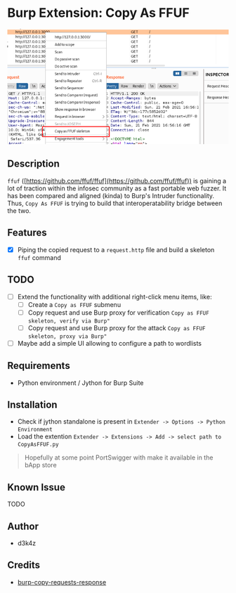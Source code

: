 # Burp Extension: Copy As FFUF

![](images/demo.png)

## Description

`ffuf` ([https://github.com/ffuf/ffuf](https://github.com/ffuf/ffuf)) is gaining a lot of traction within the infosec community as a fast portable web fuzzer. It has been compared and aligned (kinda) to Burp's Intruder functionality. Thus, `Copy As FFUF` is trying to build that interoperatability bridge between the two.

## Features

- [X] Piping the copied request to a `request.http` file and build a skeleton `ffuf` command

## TODO

- [ ] Extend the functionality with additional right-click menu items, like:
    - [ ] Create a `Copy as FFUF` submenu
    - [ ] Copy request and use Burp proxy for verification `Copy as FFUF skeleton, verify via Burp"`
    - [ ] Copy request and use Burp proxy for the attack `Copy as FFUF skeleton, proxy via Burp"`

- [ ] Maybe add a simple UI allowing to configure a path to wordlists

## Requirements

- Python environment / Jython for Burp Suite

## Installation

- Check if jython standalone is present in `Extender -> Options -> Python Environment`
- Load the extention `Extender -> Extensions -> Add -> select path to CopyAsFFUF.py`

> Hopefully at some point PortSwigger with make it available in the bApp store

## Known Issue

TODO

## Author

- d3k4z

## Credits

- [burp-copy-requests-response](https://github.com/CompassSecurity/burp-copy-request-response)